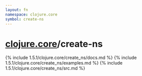 ```yaml
---
layout: fn
namespace: clojure.core
symbol: create-ns
---
```


# [clojure.core](../)/create-ns

{% include 1.5.1/clojure.core/create_ns/docs.md %}
{% include 1.5.1/clojure.core/create_ns/examples.md %}
{% include 1.5.1/clojure.core/create_ns/src.md %}

